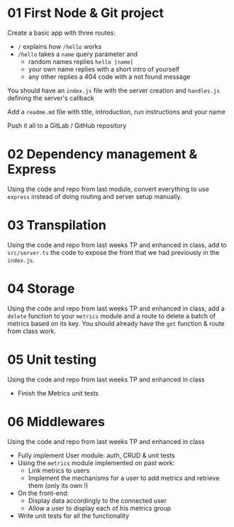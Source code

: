 # 01 First Node & Git project

Create a basic app with three routes:

- `/` explains how `/hello` works
- `/hello` takes a `name` query parameter and
  - random names replies `hello [name]`
  - your own name replies with a short intro of yourself
  - any other replies a 404 code with a not found message

You should have an `index.js` file with the server creation and `handles.js` defining the server's callback

Add a `readme.md` file with title, introduction, run instructions and your name

Push it all to a GitLab / GitHub repository

# 02 Dependency management & Express

Using the code and repo from last module, convert everything to use `express` 
instead of doing routing and server setup manually.

# 03 Transpilation

Using the code and repo from last weeks TP and enhanced in class, 
add to `src/server.ts` the code to expose the front that we had previously
in the `index.js`.

# 04 Storage

Using the code and repo from last weeks TP and enhanced in class, add a `delete`
function to your `metrics` module and a route to delete a batch of metrics based 
on its key. You should already have the `get` function & route from class work.

# 05 Unit testing

Using the code and repo from last weeks TP and enhanced in class

* Finish the Metrics unit tests

# 06 Middlewares

Using the code and repo from last weeks TP and enhanced in class

* Fully implement User module: auth, CRUD & unit tests
* Using the `metrics` module implemented on past work:
  * Link metrics to users 
  * Implement the mechanisms for a user to add metrics and retrieve them (only its own !)
* On the front-end:
  * Display data accordingly to the connected user
  * Allow a user to display each of his metrics group
* Write unit tests for all the functionality
  
